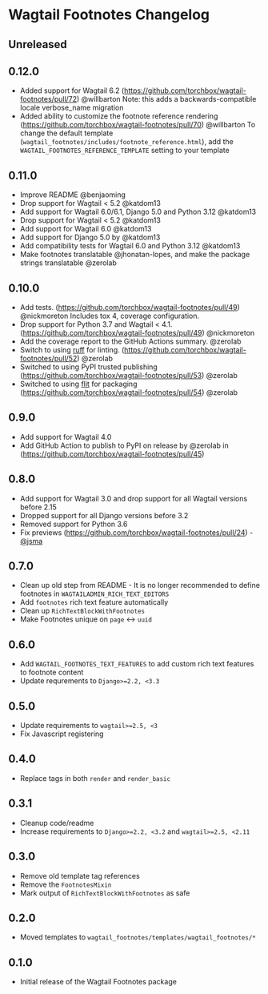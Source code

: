 # Wagtail Footnotes Changelog

## Unreleased

## 0.12.0

- Added support for Wagtail 6.2 (https://github.com/torchbox/wagtail-footnotes/pull/72) @willbarton
  Note: this adds a backwards-compatible locale verbose_name migration
- Added ability to customize the footnote reference rendering (https://github.com/torchbox/wagtail-footnotes/pull/70) @willbarton
  To change the default template (`wagtail_footnotes/includes/footnote_reference.html`), add the `WAGTAIL_FOOTNOTES_REFERENCE_TEMPLATE` setting to your template

## 0.11.0

- Improve README @benjaoming
- Drop support for Wagtail < 5.2 @katdom13
- Add support for Wagtail 6.0/6.1, Django 5.0 and Python 3.12 @katdom13
- Drop support for Wagtail < 5.2 @katdom13
- Add support for Wagtail 6.0 @katdom13
- Add support for Django 5.0 by @katdom13
- Add compatibility tests for Wagtail 6.0 and Python 3.12 @katdom13
- Make footnotes translatable @jhonatan-lopes, and make the package strings translatable @zerolab

## 0.10.0

- Add tests. (https://github.com/torchbox/wagtail-footnotes/pull/49) @nickmoreton
  Includes tox 4, coverage configuration.
- Drop support for Python 3.7 and Wagtail < 4.1. (https://github.com/torchbox/wagtail-footnotes/pull/49) @nickmoreton
- Add the coverage report to the GitHub Actions summary. @zerolab
- Switch to using [ruff](https://beta.ruff.rs/docs/) for linting. (https://github.com/torchbox/wagtail-footnotes/pull/52) @zerolab
- Switched to using PyPI trusted publishing (https://github.com/torchbox/wagtail-footnotes/pull/53) @zerolab
- Switched to using [flit](https://flit.pypa.io/en/latest/) for packaging (https://github.com/torchbox/wagtail-footnotes/pull/54) @zerolab

## 0.9.0

- Add support for Wagtail 4.0
- Add GitHub Action to publish to PyPI on release by @zerolab in (https://github.com/torchbox/wagtail-footnotes/pull/45)

## 0.8.0

- Add support for Wagtail 3.0 and drop support for all Wagtail versions before 2.15
- Dropped support for all Django versions before 3.2
- Removed support for Python 3.6
- Fix previews (https://github.com/torchbox/wagtail-footnotes/pull/24) - [@jsma](https://github.com/jsma)

## 0.7.0

- Clean up old step from README - It is no longer recommended to define footnotes in `WAGTAILADMIN_RICH_TEXT_EDITORS`
- Add `footnotes` rich text feature automatically
- Clean up `RichTextBlockWithFootnotes`
- Make Footnotes unique on `page` <-> `uuid`

## 0.6.0

- Add `WAGTAIL_FOOTNOTES_TEXT_FEATURES` to add custom rich text features to footnote content
- Update requrements to `Django>=2.2, <3.3`

## 0.5.0

- Update requirements to `wagtail>=2.5, <3`
- Fix Javascript registering

## 0.4.0

- Replace tags in both `render` and `render_basic`

## 0.3.1

- Cleanup code/readme
- Increase requirements to `Django>=2.2, <3.2` and `wagtail>=2.5, <2.11`

## 0.3.0

- Remove old template tag references
- Remove the `FootnotesMixin`
- Mark output of `RichTextBlockWithFootnotes` as safe

## 0.2.0

- Moved templates to `wagtail_footnotes/templates/wagtail_footnotes/*`

## 0.1.0

- Initial release of the Wagtail Footnotes package
